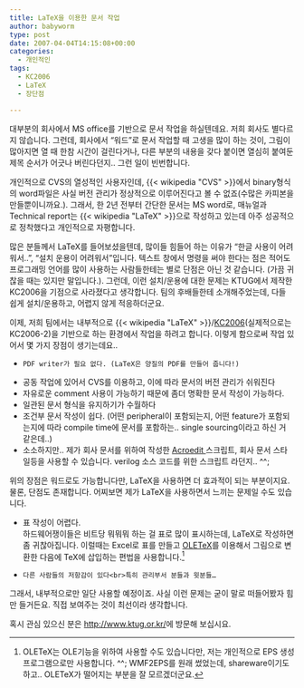 ```yaml
---
title: LaTeX을 이용한 문서 작업
author: babyworm
type: post
date: 2007-04-04T14:15:08+00:00
categories:
  - 개인적인
tags:
  - KC2006
  - LaTeX
  - 장단점

---
```

대부분의 회사에서 MS office를 기반으로 문서 작업을 하실텐데요. 저희 회사도 별다르지 않습니다. 그런데, 회사에서 “워드”로 문서 작업할 때 고생을 많이 하는 것이, 그림이 많아지면 열 때 한참 시간이 걸린다거나, 다른 부분의 내용을 갖다 붙이면 열심히 붙여둔 제목 순서가 어긋나 버린다던지.. 그런 일이 빈번합니다.

개인적으로 CVS의 열성적인 사용자인데, {{< wikipedia "CVS" >}}에서 binary형식의 word파일은 사실 버전 관리가 정상적으로 이루어진다고 볼 수 없죠(수많은 카피본을 만들뿐이니까요.). 그래서, 한 2년 전부터 간단한 문서는 MS word로, 매뉴얼과 Technical report는 {{< wikipedia "LaTeX" >}}으로 작성하고 있는데 아주 성공적으로 정착했다고 개인적으로 자평합니다.

많은 분들께서 LaTeX를 들어보셨을텐데, 많이들 힘들어 하는 이유가 “한글 사용이 어려워서..”, “설치 운용이 어려워서”입니다. 텍스트 창에서 명령을 써야 한다는 점은 적어도 프로그래밍 언어를 많이 사용하는 사람들한테는 별로 단점은 아닌 것 같습니다. (가끔 귀찮을 때는 있지만 말입니다.). 그런데, 이런 설치/운용에 대한 문제는 KTUG에서 제작한 KC2006을 기점으로 사라졌다고 생각합니다. 팀의 후배들한테 소개해주었는데, 다들 쉽게 설치/운용하고, 어렵지 않게 적응하더군요.

이제, 저희 팀에서는 내부적으로 {{< wikipedia "LaTeX" >}}/<A href="http://faq.ktug.or.kr/faq/KTUGCollection2006" target=_blank>KC2006</A>(실제적으로는 KC2006-2)을 기반으로 하는 환경에서 작업을 하려고 합니다. 이렇게 함으로써 작업 있어서 몇 가지 장점이 생기는데요..

-     PDF writer가 필요 없다. (LaTeX은 양질의 PDF를 만들어 줍니다!)
-    공동 작업에 있어서 CVS를 이용하고, 이에 따라 문서의 버전 관리가 쉬워진다
-    자유로운 comment 사용이 가능하기 때문에 좀더 명확한 문서 작성이 가능하다.
-    일관된 문서 형식을 유지하기가 수월하다
-    조건부 문서 작성이 쉽다. (어떤 peripheral이 포함되는지, 어떤 feature가 포함되는지에 따라 compile time에 문서를 포함하는.. single sourcing이라고 하신 거 같은데..)
-    소소하지만.. 제가 회사 문서를 위하여 작성한 <A href="http://www.acrosoft.pe.kr/" target=_blank>Acroedit </A>스크립트, 회사 문서 스타일등을 사용할 수 있습니다. verilog 소스 코드를 위한 스크립트 라던지.. ^^;

위의 장점은 워드로도 가능합니다만, LaTeX을 사용하면 더 효과적이 되는 부분이지요. 물론, 단점도 존재합니다. 어찌보면 제가 LaTeX을 사용하면서 느끼는 문제일 수도 있습니다.

-    표 작성이 어렵다. <br>하드웨어쟁이들은 비트당 뭐뭐뭐 하는 걸 표로 많이 표시하는데, LaTeX로 작성하면 좀 귀찮아집니다. 이럴때는 Excel로 표를 만들고 <A href="http://faq.ktug.or.kr/faq/OLETeX" target=_blank>OLETeX</A>를 이용해서 그림으로 변환한 다음에 TeX에 삽입하는 편법을 사용합니다.[^1]
-     다른 사람들의 저항감이 있다<br>특히 관리부서 분들과 윗분들…


그래서, 내부적으로만 일단 사용할 예정이죠. 사실 이런 문제는 굳이 말로 떠들어봤자 힘만 들거든요. 직접 보여주는 것이 최선이라 생각합니다.

혹시 관심 있으신 분은 <http://www.ktug.or.kr/>에 방문해 보십시요.

[^1]: OLETeX는 OLE기능을 위하여 사용할 수도 있습니다만, 저는 개인적으로 EPS 생성 프로그램으로만 사용합니다. ^^; WMF2EPS를 원래 썼었는데, shareware이기도 하고.. OLETeX가 떨어지는 부분을 잘 모르겠더군요.
